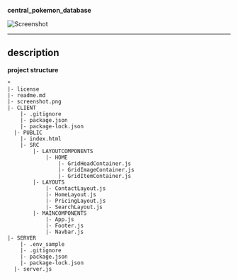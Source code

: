 **central_pokemon_database**

![Screenshot](screenshot.png)

---

**description**
- 

**project structure**

```
*
|- license
|- readme.md
|- screenshot.png
|- CLIENT
	|- .gitignore
	|- package.json
	|- package-lock.json
  |- PUBLIC
    |- index.html
	|- SRC
		|- LAYOUTCOMPONENTS
			|- HOME
				|- GridHeadContainer.js
				|- GridImageContainer.js
				|- GridItemContainer.js
		|- LAYOUTS
			|- ContactLayout.js
			|- HomeLayout.js
			|- PricingLayout.js
			|- SearchLayout.js
		|- MAINCOMPONENTS
			|- App.js
			|- Footer.js
			|- Navbar.js
|- SERVER
	|- .env_sample
	|- .gitignore
	|- package.json
	|- package-lock.json
  |- server.js
```